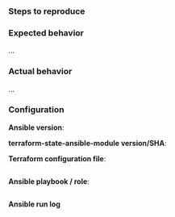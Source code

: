 ### Steps to reproduce

<!--
  If you've found a problem with terraform-state-ansible-module, please search existing issues, in case it has already been reported.
  If it happens that the issue has not been reported, feel free to file a new issue.
  Your report should contain, at least, a clear description of the problem you are experiencing.
  If possible, please add a minimum viable product (a Terraform configuration file, Ansible playbook / role) presenting the problem and the Ansible run log.
-->

### Expected behavior

...

### Actual behavior

...

### Configuration

**Ansible version**:

**terraform-state-ansible-module version/SHA**:

**Terraform configuration file**:

```
```

**Ansible playbook / role**:

```
```

**Ansible run log**

```
```
